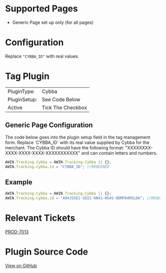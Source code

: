 # Supported Pages

- Generic Page set up only (for all pages)

# Configuration

Replace `"CYBBA_ID"` with real values.

# Tag Plugin

|              |                   |
|--------------|-------------------|
| PluginType:  | Cybba             |
| PluginSetup: | See Code Below    |
| Active       | Tick The Checkbox |

## Generic Page Configuration

The code below goes into the plugin setup field in the tag management
form. Replace \`CYBBA_ID\` with its real value supplied by Cybba for the
merchant. The Cybba ID should have the following format:
"XXXXXXXX-XXXX-XXXX-XXXX-XXXXXXXXXXX" and can contain letters and
numbers.


``` javascript
AWIN.Tracking.Cybba = AWIN.Tracking.Cybba || {};
AWIN.Tracking.Cybba.id = "CYBBA_ID"; //REQUIRED
```


## Example


``` javascript
AWIN.Tracking.Cybba = AWIN.Tracking.Cybba || {};
AWIN.Tracking.Cybba.id = "A94JSSE2-SD22-KN41-0G4S-9DMF04M3LD6"; //REQUIRED
```


# Relevant Tickets

[PROD-7013](https://jira.awin.com/browse/PROD-7013)

# Plugin Source Code

[View on
GitHub](https://github.com/awin/tracking-advertiser-mastertag/blob/master/src/plugins/thirdParty/cybba/plugin.js)
